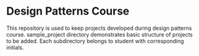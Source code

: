 Design Patterns Course
======================

This repository is used to keep projects developed during design patterns course.
sample_project directory demonstrates basic structure of projects to be added.
Each subdirectory belongs to student with corresponding initials.
